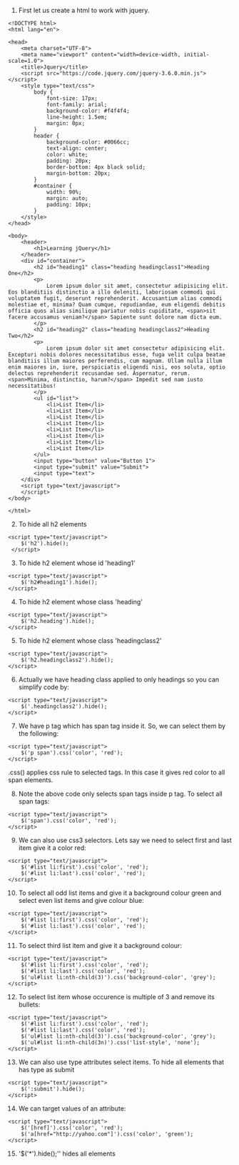 1. First let us create a html to work with jquery.
```
<!DOCTYPE html>
<html lang="en">

<head>
    <meta charset="UTF-8">
    <meta name="viewport" content="width=device-width, initial-scale=1.0">
    <title>Jquery</title>
    <script src="https://code.jquery.com/jquery-3.6.0.min.js"></script>
    <style type="text/css">
    	body {
    		font-size: 17px;
    		font-family: arial;
    		background-color: #f4f4f4;
    		line-height: 1.5em;
    		margin: 0px;
    	}
    	header {
    		background-color: #0066cc;
            text-align: center;
            color: white;
            padding: 20px;
            border-bottom: 4px black solid;
            margin-bottom: 20px;
        }
        #container {
        	width: 90%;
        	margin: auto;
        	padding: 10px;
        }
    </style>
</head>

<body>
    <header>
        <h1>Learning jQuery</h1>
    </header>
    <div id="container">
        <h2 id="heading1" class="heading headingclass1">Heading One</h2>
        <p>
        	Lorem ipsum dolor sit amet, consectetur adipisicing elit. Eos blanditiis distinctio a illo deleniti, laboriosam commodi qui voluptatem fugit, deserunt reprehenderit. Accusantium alias commodi molestiae et, minima? Quam cumque, repudiandae, eum eligendi debitis officia quos alias similique pariatur nobis cupiditate, <span>sit facere accusamus veniam?</span> Sapiente sunt dolore nam dicta eum.
        </p>
        <h2 id="heading2" class="heading headingclass2">Heading Two</h2>
        <p>
        	Lorem ipsum dolor sit amet consectetur adipisicing elit. Excepturi nobis dolores necessitatibus esse, fuga velit culpa beatae blanditiis illum maiores perferendis, cum magnam. Ullam nulla illum enim maiores in, iure, perspiciatis eligendi nisi, eos soluta, optio delectus reprehenderit recusandae sed. Aspernatur, rerum. <span>Minima, distinctio, harum?</span> Impedit sed nam iusto necessitatibus!
        </p>
        <ul id="list">
            <li>List Item</li>
            <li>List Item</li>
            <li>List Item</li>
            <li>List Item</li>
            <li>List Item</li>
            <li>List Item</li>
            <li>List Item</li>
            <li>List Item</li>
        </ul>
        <input type="button" value="Button 1">
		<input type="submit" value="Submit">
		<input type="text">
    </div>
    <script type="text/javascript">
    </script>
</body>

</html>
```

2. To hide all h2 elements
```
<script type="text/javascript">
    $('h2').hide(); 
 </script>
```

3. To hide h2 element whose id 'heading1'
```
<script type="text/javascript">
    $('h2#heading1').hide();
</script>

```

4. To hide h2 element whose class 'heading'
```
<script type="text/javascript">
    $('h2.heading').hide();
</script>

```

5. To hide h2 element whose class 'headingclass2'
```
<script type="text/javascript">
    $('h2.headingclass2').hide();
</script>

```

6. Actually we have heading class applied to only headings so you can simplify code by:
```
<script type="text/javascript">
    $('.headingclass2').hide();
</script>

```

7.  We have p tag which has span tag inside it. So, we can select them by the following:
```
<script type="text/javascript">
    $('p span').css('color', 'red');
</script>
```
.css() applies css rule to selected tags. In this case it gives red color to all span elements.

8. Note the above code only selects span tags inside p tag. To select all span tags:
```
<script type="text/javascript">
    $('span').css('color', 'red');
</script>
```

9. We can also use css3 selectors. Lets say we need to select first and last item give it a color red:
```
<script type="text/javascript">
    $('#list li:first').css('color', 'red');
    $('#list li:last').css('color', 'red'); 
</script>
```

10. To select all odd list items and give it a background colour green and select even list items and give colour blue:
```
<script type="text/javascript">
    $('#list li:first').css('color', 'red');
    $('#list li:last').css('color', 'red'); 
</script>
```

11. To select third list item and give it a background colour:
```
<script type="text/javascript">
    $('#list li:first').css('color', 'red');
    $('#list li:last').css('color', 'red');
    $('ul#list li:nth-child(3)').css('background-color', 'grey'); 
</script>
```

12. To select list item whose occurence is multiple of 3 and remove its bullets:
```
<script type="text/javascript">
    $('#list li:first').css('color', 'red');
    $('#list li:last').css('color', 'red');
    $('ul#list li:nth-child(3)').css('background-color', 'grey'); 
    $('ul#list li:nth-child(3n)').css('list-style', 'none'); 
</script>
```

13. We can also use type attributes select items. To hide all elements that has type as submit
```
<script type="text/javascript">
    $(':submit').hide();
</script>
```

14. We can target values of an attribute:
```
<script type="text/javascript">
    $('[href]').css('color', 'red');
	$('a[href="http://yahoo.com"]').css('color', 'green');
</script>
``` 

15. '$('*').hide();'' hides all elements